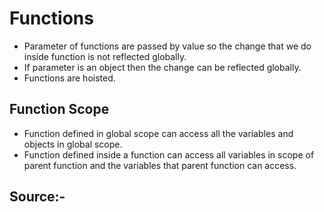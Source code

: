 # Functions

- Parameter of functions are passed by value so the change that we do inside function is not reflected globally.
- If parameter is an object then the change can be reflected globally.
- Functions are hoisted.

## Function Scope

- Function defined in global scope can access all the variables and objects in global scope.
- Function defined inside a function can access all variables in scope of parent function and the variables that parent function can access.

## Source:-
